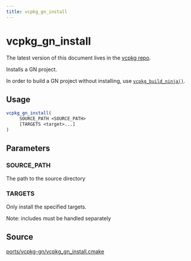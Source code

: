 ```yaml
---
title: vcpkg_gn_install
---
```


# vcpkg_gn_install

The latest version of this document lives in the [vcpkg repo](https://github.com/Microsoft/vcpkg/blob/master/docs/maintainers/ports/vcpkg-gn/vcpkg_gn_install.md).

Installs a GN project.

In order to build a GN project without installing, use [`vcpkg_build_ninja()`].

## Usage
```cmake
vcpkg_gn_install(
     SOURCE_PATH <SOURCE_PATH>
     [TARGETS <target>...]
)
```

## Parameters
### SOURCE_PATH
The path to the source directory

### TARGETS
Only install the specified targets.

Note: includes must be handled separately

[`vcpkg_build_ninja()`]: vcpkg_build_ninja.md

## Source
[ports/vcpkg-gn/vcpkg\_gn\_install.cmake](https://github.com/Microsoft/vcpkg/blob/master/ports/vcpkg-gn/vcpkg_gn_install.cmake)

